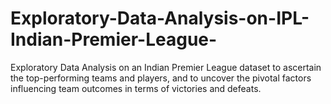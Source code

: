 # Exploratory-Data-Analysis-on-IPL-Indian-Premier-League-
Exploratory Data Analysis on an Indian Premier League dataset to ascertain the top-performing teams and players, and to uncover the pivotal factors influencing team outcomes in terms of victories and defeats.
